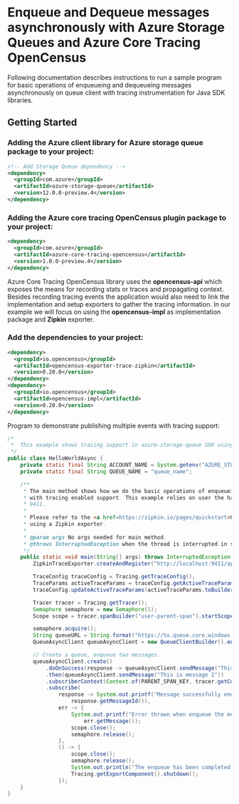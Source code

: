 # Enqueue and Dequeue messages asynchronously with Azure Storage Queues and Azure Core Tracing OpenCensus
 
Following documentation describes instructions to run a sample program for basic operations of enqueueing and dequeueing 
messages asynchronously on queue client with tracing instrumentation for Java SDK libraries.

## Getting Started

### Adding the Azure client library for Azure storage queue package to your project:
[//]: # ({x-version-update-start;com.azure:azure-storage-queue;current})
```xml
<!-- Add Storage Queue dependency -->
<dependency>
  <groupId>com.azure</groupId>
  <artifactId>azure-storage-queue</artifactId>
  <version>12.0.0-preview.4</version>
</dependency>
```
[//]: # ({x-version-update-end})

### Adding the Azure core tracing OpenCensus plugin package to your project:
[//]: # ({x-version-update-start;com.azure:azure-core-tracing-opencensus;current})
```xml
<dependency>
  <groupId>com.azure</groupId>
  <artifactId>azure-core-tracing-opencensus</artifactId>
  <version>1.0.0-preview.4</version>
</dependency>
```
[//]: # ({x-version-update-end})

Azure Core Tracing OpenCensus library uses the **opencensus-api** which exposes the means for recording stats or traces and propagating context. Besides recording tracing events the application would also need to link the implementation and setup exporters to gather the tracing information.
In our example we will focus on using the  **opencensus-impl** as implementation package and  **Zipkin** exporter.

### Add the dependencies to your project:

```xml
<dependency>
  <groupId>io.opencensus</groupId>
  <artifactId>opencensus-exporter-trace-zipkin</artifactId>
  <version>0.20.0</version>
</dependency>
<dependency>
  <groupId>io.opencensus</groupId>
  <artifactId>opencensus-impl</artifactId>
  <version>0.20.0</version>
</dependency>
```

Program to demonstrate publishing multiple events with tracing support:
```java
/*
 *  This example shows tracing support in azure-storage-queue SDK using azure-core-tracing plugin package.
 */
public class HelloWorldAsync {
    private static final String ACCOUNT_NAME = System.getenv("AZURE_STORAGE_ACCOUNT_NAME");
    private static final String QUEUE_NAME = "queue_name";

    /**
     * The main method shows how we do the basic operations of enqueueing and dequeueing messages on async queue client
     * with tracing enabled support. This example relies on user the having started a Zipkin exporter localhost on port
     * 9411.
     *
     * Please refer to the <a href=https://zipkin.io/pages/quickstart>Quickstart Zipkin</a> for more documentation on
     * using a Zipkin exporter.
     *
     * @param args No args needed for main method.
     * @throws InterruptedException when the thread is interrupted in sleep mode.
     */
    public static void main(String[] args) throws InterruptedException {
        ZipkinTraceExporter.createAndRegister("http://localhost:9411/api/v2/spans", "tracing-to-zipkin-service");

        TraceConfig traceConfig = Tracing.getTraceConfig();
        TraceParams activeTraceParams = traceConfig.getActiveTraceParams();
        traceConfig.updateActiveTraceParams(activeTraceParams.toBuilder().setSampler(Samplers.alwaysSample()).build());

        Tracer tracer = Tracing.getTracer();
        Semaphore semaphore = new Semaphore(1);
        Scope scope = tracer.spanBuilder("user-parent-span").startScopedSpan();

        semaphore.acquire();
        String queueURL = String.format("https://%s.queue.core.windows.net/%s%s", ACCOUNT_NAME, QUEUE_NAME, "<GENERATED_SAS_TOKEN>");
        QueueAsyncClient queueAsyncClient = new QueueClientBuilder().endpoint(queueURL).buildAsyncClient();

        // Create a queue, enqueue two messages.
        queueAsyncClient.create()
            .doOnSuccess(response -> queueAsyncClient.sendMessage("This is message 1"))
            .then(queueAsyncClient.sendMessage("This is message 2"))
            .subscriberContext(Context.of(PARENT_SPAN_KEY, tracer.getCurrentSpan()))
            .subscribe(
                response -> System.out.printf("Message successfully enqueued by queueAsyncClient. Message id: %s%n",
                    response.getMessageId()),
                err -> {
                    System.out.printf("Error thrown when enqueue the message. Error message: %s%n",
                        err.getMessage());
                    scope.close();
                    semaphore.release();
                },
                () -> {
                    scope.close();
                    semaphore.release();
                    System.out.println("The enqueue has been completed.");
                    Tracing.getExportComponent().shutdown();
                });
    }
}
```
